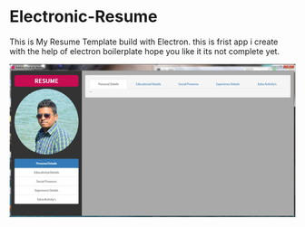 # Electronic-Resume

This is My Resume Template build with Electron. this is frist app i create with the help of electron boilerplate hope you like it its not
complete yet.

![Alt text](screenshot.png?raw=true "Optional Title")
